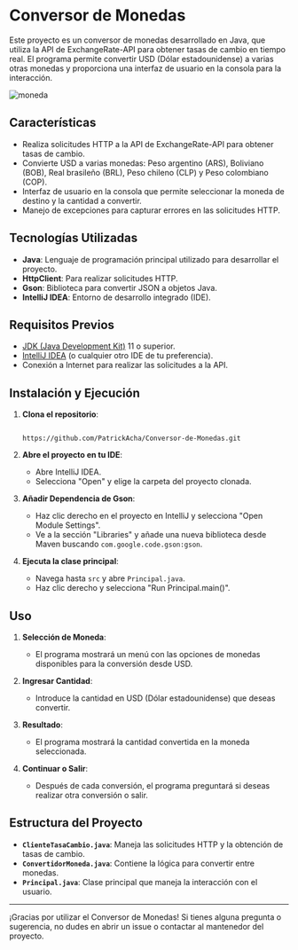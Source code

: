# Conversor de Monedas

Este proyecto es un conversor de monedas desarrollado en Java, que utiliza la API de ExchangeRate-API para obtener tasas de cambio en tiempo real. El programa permite convertir USD (Dólar estadounidense) a varias otras monedas y proporciona una interfaz de usuario en la consola para la interacción.

![moneda](https://github.com/user-attachments/assets/cff28737-6f20-4773-bdb3-ee1a50b77b17)

## Características

- Realiza solicitudes HTTP a la API de ExchangeRate-API para obtener tasas de cambio.
- Convierte USD a varias monedas: Peso argentino (ARS), Boliviano (BOB), Real brasileño (BRL), Peso chileno (CLP) y Peso colombiano (COP).
- Interfaz de usuario en la consola que permite seleccionar la moneda de destino y la cantidad a convertir.
- Manejo de excepciones para capturar errores en las solicitudes HTTP.

## Tecnologías Utilizadas

- **Java**: Lenguaje de programación principal utilizado para desarrollar el proyecto.
- **HttpClient**: Para realizar solicitudes HTTP.
- **Gson**: Biblioteca para convertir JSON a objetos Java.
- **IntelliJ IDEA**: Entorno de desarrollo integrado (IDE).

## Requisitos Previos

- [JDK (Java Development Kit)](https://www.oracle.com/java/technologies/javase-jdk11-downloads.html) 11 o superior.
- [IntelliJ IDEA](https://www.jetbrains.com/idea/download/) (o cualquier otro IDE de tu preferencia).
- Conexión a Internet para realizar las solicitudes a la API.

## Instalación y Ejecución

1. **Clona el repositorio**:
    ```
    
    https://github.com/PatrickAcha/Conversor-de-Monedas.git
    
    ```
2. **Abre el proyecto en tu IDE**:
    - Abre IntelliJ IDEA.
    - Selecciona "Open" y elige la carpeta del proyecto clonada.

3. **Añadir Dependencia de Gson**:
    - Haz clic derecho en el proyecto en IntelliJ y selecciona "Open Module Settings".
    - Ve a la sección "Libraries" y añade una nueva biblioteca desde Maven buscando `com.google.code.gson:gson`.

4. **Ejecuta la clase principal**:
    - Navega hasta `src` y abre `Principal.java`.
    - Haz clic derecho y selecciona "Run Principal.main()".

## Uso

1. **Selección de Moneda**:
    - El programa mostrará un menú con las opciones de monedas disponibles para la conversión desde USD.

2. **Ingresar Cantidad**:
    - Introduce la cantidad en USD (Dólar estadounidense) que deseas convertir.

3. **Resultado**:
    - El programa mostrará la cantidad convertida en la moneda seleccionada.

4. **Continuar o Salir**:
    - Después de cada conversión, el programa preguntará si deseas realizar otra conversión o salir.

## Estructura del Proyecto

- **`ClienteTasaCambio.java`**: Maneja las solicitudes HTTP y la obtención de tasas de cambio.
- **`ConvertidorMoneda.java`**: Contiene la lógica para convertir entre monedas.
- **`Principal.java`**: Clase principal que maneja la interacción con el usuario.
---

¡Gracias por utilizar el Conversor de Monedas! Si tienes alguna pregunta o sugerencia, no dudes en abrir un issue o contactar al mantenedor del proyecto.
